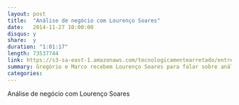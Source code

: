 ```yaml
---
layout: post
title:  "Análise de negócio com Lourenço Soares"
date:   2014-11-27 10:00:00
disqus: y
share:  y
duration: "1:01:17"
length: 73537744
link: https://s3-sa-east-1.amazonaws.com/tecnologicamentearretado/entrevistas/004-lourenco_soares/004_lourenco_soares.mp3
summary: Gregório e Marco recebem Lourenço Soares para falar sobre análise de negócio
categories: 
---
```


Análise de negócio com Lourenço Soares

<audio src="https://s3-sa-east-1.amazonaws.com/tecnologicamentearretado/entrevistas/004-lourenco_soares/004_lourenco_soares.mp3" preload="none" />

Baixe o áudio desta conversa [aqui](https://s3-sa-east-1.amazonaws.com/tecnologicamentearretado/entrevistas/004-lourenco_soares/004_lourenco_soares.mp3).

Entrevista por [Gregório Melo](https://twitter.com/gregoriomelo) e [Marco Valtas](https://twitter.com/mavcunha)

Música de entrada e edição de áudio por [Marco Valtas](https://twitter.com/mavcunha)

Notas:

- [Lourenço no Twitter](https://twitter.com/protolous)
- [Trilogia da geração de estórias](http://www.protolous.org/blog/2014/8/18/trilogia-da-geracao-de-estorias)
- [Tracking lead time, banana peel - Paulo Caroli](http://www.caroli.org/lead-time-three-extremely-simple-ways-to-manually-track-it)
